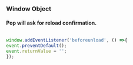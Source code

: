 ### Window Object

#### Pop will ask for reload confirmation. 
```javascript

window.addEventListener('beforeunload', () =>{
event.preventDefault();
event.returnValue = '';
});

```
